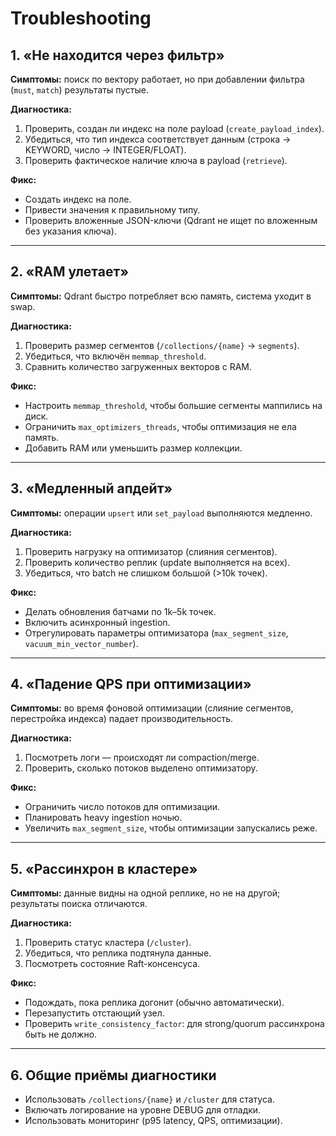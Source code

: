 # Troubleshooting

## 1. «Не находится через фильтр»

**Симптомы:** поиск по вектору работает, но при добавлении фильтра (`must`, `match`) результаты пустые.

**Диагностика:**

1. Проверить, создан ли индекс на поле payload (`create_payload_index`).
2. Убедиться, что тип индекса соответствует данным (строка → KEYWORD, число → INTEGER/FLOAT).
3. Проверить фактическое наличие ключа в payload (`retrieve`).

**Фикс:**

- Создать индекс на поле.
- Привести значения к правильному типу.
- Проверить вложенные JSON-ключи (Qdrant не ищет по вложенным без указания ключа).

---

## 2. «RAM улетает»

**Симптомы:** Qdrant быстро потребляет всю память, система уходит в swap.

**Диагностика:**

1. Проверить размер сегментов (`/collections/{name}` → `segments`).
2. Убедиться, что включён `memmap_threshold`.
3. Сравнить количество загруженных векторов с RAM.

**Фикс:**

- Настроить `memmap_threshold`, чтобы большие сегменты маппились на диск.
- Ограничить `max_optimizers_threads`, чтобы оптимизация не ела память.
- Добавить RAM или уменьшить размер коллекции.

---

## 3. «Медленный апдейт»

**Симптомы:** операции `upsert` или `set_payload` выполняются медленно.

**Диагностика:**

1. Проверить нагрузку на оптимизатор (слияния сегментов).
2. Проверить количество реплик (update выполняется на всех).
3. Убедиться, что batch не слишком большой (>10k точек).

**Фикс:**

- Делать обновления батчами по 1k–5k точек.
- Включить асинхронный ingestion.
- Отрегулировать параметры оптимизатора (`max_segment_size`, `vacuum_min_vector_number`).

---

## 4. «Падение QPS при оптимизации»

**Симптомы:** во время фоновой оптимизации (слияние сегментов, перестройка индекса) падает производительность.

**Диагностика:**

1. Посмотреть логи — происходят ли compaction/merge.
2. Проверить, сколько потоков выделено оптимизатору.

**Фикс:**

- Ограничить число потоков для оптимизации.
- Планировать heavy ingestion ночью.
- Увеличить `max_segment_size`, чтобы оптимизации запускались реже.

---

## 5. «Рассинхрон в кластере»

**Симптомы:** данные видны на одной реплике, но не на другой; результаты поиска отличаются.

**Диагностика:**

1. Проверить статус кластера (`/cluster`).
2. Убедиться, что реплика подтянула данные.
3. Посмотреть состояние Raft-консенсуса.

**Фикс:**

- Подождать, пока реплика догонит (обычно автоматически).
- Перезапустить отстающий узел.
- Проверить `write_consistency_factor`: для strong/quorum рассинхрона быть не должно.

---

## 6. Общие приёмы диагностики

- Использовать `/collections/{name}` и `/cluster` для статуса.
- Включать логирование на уровне DEBUG для отладки.
- Использовать мониторинг (p95 latency, QPS, оптимизации).
